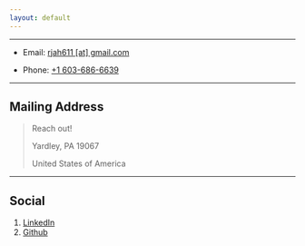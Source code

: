 ```yaml
---
layout: default
---
```


<div style="clear:both"></div>
<hr>

<div class="container content contact">

<ul>
<li>
<p>Email: <a href="mailto:rjah611@gmail.com">rjah611 [at] gmail.com</a></p>
</li>
<li>
<p>Phone: <a href="tel:+1 603-686-6639">+1 603-686-6639</a></p>
</li>
</ul>

<hr>

<h2 id="mailing-address">Mailing Address</h2>

<blockquote>
<p>Reach out!</p>

<p>Yardley, PA 19067</p>

<p>United States of America</p>
</blockquote>

<hr>


<h2 id="social">Social</h2>

<ol>
<li><a href="https://www.linkedin.com/in/ryan-harden/">LinkedIn</a></li>
<li><a href="https://github.com/airforcegrads">Github</a></li>
</ol>